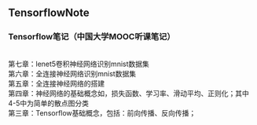 ## TensorflowNote
### Tensorflow笔记（中国大学MOOC听课笔记）
</br>
第七章：lenet5卷积神经网络识别mnist数据集</br>
第六章：全连接神经网络识别mnist数据集</br>
第五章：全连接神经网络的搭建</br>
第四章：神经网络的基础概念如，损失函数、学习率、滑动平均、正则化；其中4-5中为简单的散点图分类</br>
第三章：Tensorflow基础概念，包括：前向传播、反向传播；</br>
